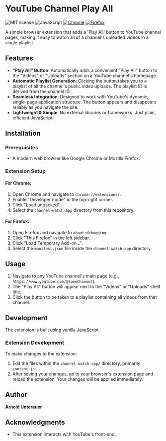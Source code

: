 # YouTube Channel Play All

![MIT license](https://img.shields.io/badge/license-MIT-blue)
![JavaScript](https://img.shields.io/badge/javascript-vanilla-yellow)
[![Chrome](https://img.shields.io/badge/chrome-extension-brightgreen.svg)](https://developer.chrome.com/extensions)
[![Firefox](https://img.shields.io/badge/firefox-addon-orange.svg)](https://developer.mozilla.org/en-US/docs/Mozilla/Add-ons)


A simple browser extension that adds a 'Play All' button to YouTube channel pages, making it easy to watch all of a channel's uploaded videos in a single playlist.

## Features

- **"Play All" Button**: Automatically adds a convenient "Play All" button to the "Videos" or "Uploads" section on a YouTube channel's homepage.
- **Automatic Playlist Generation**: Clicking the button takes you to a playlist of all the channel's public video uploads. The playlist ID is derived from the channel ID.
- **Seamless Integration**: Designed to work with YouTube's dynamic, single-page application structure. The button appears and disappears reliably as you navigate the site.
- **Lightweight & Simple**: No external libraries or frameworks. Just plain, efficient JavaScript.

## Installation

### Prerequisites

- A modern web browser like Google Chrome or Mozilla Firefox.

### Extension Setup

#### For Chrome:

1. Open Chrome and navigate to `chrome://extensions/`.
2. Enable "Developer mode" in the top-right corner.
3. Click "Load unpacked".
4. Select the `channel-watch-app` directory from this repository.

#### For Firefox:

1. Open Firefox and navigate to `about:debugging`.
2. Click "This Firefox" in the left sidebar.
3. Click "Load Temporary Add-on...".
4. Select the `manifest.json` file inside the `channel-watch-app` directory.

## Usage

1. Navigate to any YouTube channel's main page (e.g., `https://www.youtube.com/@SomeChannel`).
2. The "Play All" button will appear next to the "Videos" or "Uploads" shelf title.
3. Click the button to be taken to a playlist containing all videos from that channel.

## Development

The extension is built using vanilla JavaScript.

### Extension Development

To make changes to the extension:

1. Edit the files within the `channel-watch-app/` directory, primarily `content.js`.
2. After saving your changes, go to your browser's extension page and reload the extension. Your changes will be applied immediately.

## Author

**Arnold Unterauer**

## Acknowledgments

- This extension interacts with YouTube's front-end.
